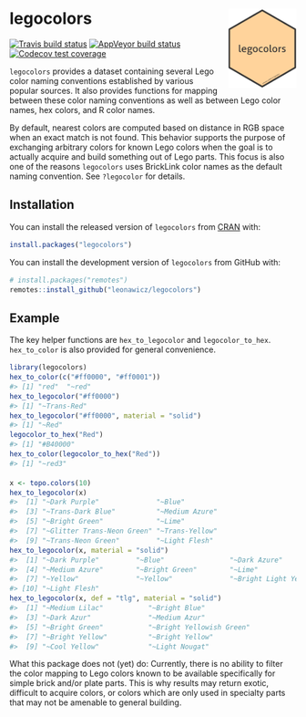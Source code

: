 
<!-- README.md is generated from README.Rmd. Please edit that file -->
legocolors <a href="man/figures/logo.png" _target="blank"><img src="man/figures/logo.png" style="margin-left:10px;margin-bottom:5px;" width="120" align="right"></a>
====================================================================================================================================================================

<!-- badges: start -->
[![Travis build status](https://travis-ci.org/leonawicz/legocolors.svg?branch=master)](https://travis-ci.org/leonawicz/legocolors) [![AppVeyor build status](https://ci.appveyor.com/api/projects/status/github/leonawicz/legocolors?branch=master&svg=true)](https://ci.appveyor.com/project/leonawicz/legocolors) [![Codecov test coverage](https://codecov.io/gh/leonawicz/legocolors/branch/master/graph/badge.svg)](https://codecov.io/gh/leonawicz/legocolors?branch=master) <!-- badges: end -->

`legocolors` provides a dataset containing several Lego color naming conventions established by various popular sources. It also provides functions for mapping between these color naming conventions as well as between Lego color names, hex colors, and R color names.

By default, nearest colors are computed based on distance in RGB space when an exact match is not found. This behavior supports the purpose of exchanging arbitrary colors for known Lego colors when the goal is to actually acquire and build something out of Lego parts. This focus is also one of the reasons `legocolors` uses BrickLink color names as the default naming convention. See `?legocolor` for details.

Installation
------------

You can install the released version of `legocolors` from [CRAN](https://CRAN.R-project.org) with:

``` r
install.packages("legocolors")
```

You can install the development version of `legocolors` from GitHub with:

``` r
# install.packages("remotes")
remotes::install_github("leonawicz/legocolors")
```

Example
-------

The key helper functions are `hex_to_legocolor` and `legocolor_to_hex`. `hex_to_color` is also provided for general convenience.

``` r
library(legocolors)
hex_to_color(c("#ff0000", "#ff0001"))
#> [1] "red"  "~red"
hex_to_legocolor("#ff0000")
#> [1] "~Trans-Red"
hex_to_legocolor("#ff0000", material = "solid")
#> [1] "~Red"
legocolor_to_hex("Red")
#> [1] "#B40000"
hex_to_color(legocolor_to_hex("Red"))
#> [1] "~red3"

x <- topo.colors(10)
hex_to_legocolor(x)
#>  [1] "~Dark Purple"              "~Blue"                    
#>  [3] "~Trans-Dark Blue"          "~Medium Azure"            
#>  [5] "~Bright Green"             "~Lime"                    
#>  [7] "~Glitter Trans-Neon Green" "~Trans-Yellow"            
#>  [9] "~Trans-Neon Green"         "~Light Flesh"
hex_to_legocolor(x, material = "solid")
#>  [1] "~Dark Purple"         "~Blue"                "~Dark Azure"         
#>  [4] "~Medium Azure"        "~Bright Green"        "~Lime"               
#>  [7] "~Yellow"              "~Yellow"              "~Bright Light Yellow"
#> [10] "~Light Flesh"
hex_to_legocolor(x, def = "tlg", material = "solid")
#>  [1] "~Medium Lilac"           "~Bright Blue"           
#>  [3] "~Dark Azur"              "~Medium Azur"           
#>  [5] "~Bright Green"           "~Bright Yellowish Green"
#>  [7] "~Bright Yellow"          "~Bright Yellow"         
#>  [9] "~Cool Yellow"            "~Light Nougat"
```

What this package does not (yet) do: Currently, there is no ability to filter the color mapping to Lego colors known to be available specifically for simple brick and/or plate parts. This is why results may return exotic, difficult to acquire colors, or colors which are only used in specialty parts that may not be amenable to general building.
